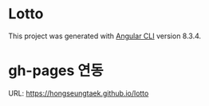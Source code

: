# Lotto

This project was generated with [Angular CLI](https://github.com/angular/angular-cli) version 8.3.4.

# gh-pages 연동
URL: https://hongseungtaek.github.io/lotto


